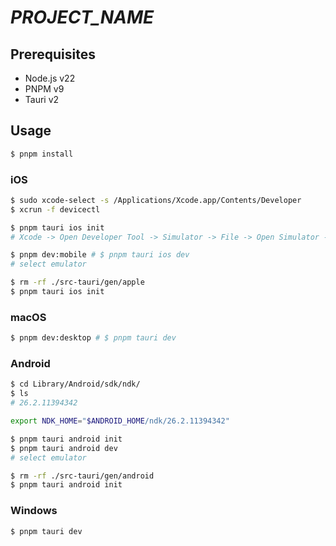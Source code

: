 # _PROJECT_NAME_

## Prerequisites

- Node.js v22
- PNPM v9
- Tauri v2

## Usage

```sh
$ pnpm install
```

### iOS

```sh
$ sudo xcode-select -s /Applications/Xcode.app/Contents/Developer
$ xcrun -f devicectl
```

```sh
$ pnpm tauri ios init
# Xcode -> Open Developer Tool -> Simulator -> File -> Open Simulator -> iPhone Pro

$ pnpm dev:mobile # $ pnpm tauri ios dev
# select emulator
```

```sh
$ rm -rf ./src-tauri/gen/apple
$ pnpm tauri ios init
```

### macOS

```sh
$ pnpm dev:desktop # $ pnpm tauri dev
```

### Android

```sh
$ cd Library/Android/sdk/ndk/
$ ls
# 26.2.11394342

export NDK_HOME="$ANDROID_HOME/ndk/26.2.11394342"
```

```sh
$ pnpm tauri android init
$ pnpm tauri android dev
# select emulator
```

```sh
$ rm -rf ./src-tauri/gen/android
$ pnpm tauri android init
```

### Windows

```sh
$ pnpm tauri dev
```
